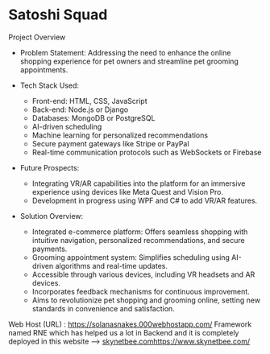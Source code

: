 # Satoshi Squad

Project Overview

* Problem Statement: Addressing the need to enhance the online shopping experience for pet owners and streamline pet grooming appointments.

* Tech Stack Used:
    * Front-end: HTML, CSS, JavaScript
    * Back-end: Node.js or Django
    * Databases: MongoDB or PostgreSQL
    * AI-driven scheduling
    * Machine learning for personalized recommendations
    * Secure payment gateways like Stripe or PayPal
    * Real-time communication protocols such as WebSockets or Firebase

* Future Prospects:
    * Integrating VR/AR capabilities into the platform for an immersive experience using devices like Meta Quest and Vision Pro.
    * Development in progress using WPF and C# to add VR/AR features.

* Solution Overview:
    * Integrated e-commerce platform: Offers seamless shopping with intuitive navigation, personalized recommendations, and secure payments.
    * Grooming appointment system: Simplifies scheduling using AI-driven algorithms and real-time updates.
    * Accessible through various devices, including VR headsets and AR devices.
    * Incorporates feedback mechanisms for continuous improvement.
    * Aims to revolutionize pet shopping and grooming online, setting new standards in convenience and satisfaction.

Web Host (URL) : https://solanasnakes.000webhostapp.com/
Framework named RNE which has helped us a lot in Backend and it is completely deployed in this website --> [skynetbee.com](https://www.skynetbee.com/)https://www.skynetbee.com/

